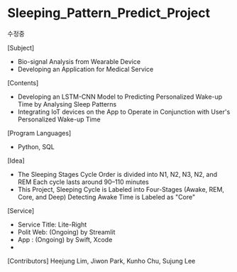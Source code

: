 # Sleeping_Pattern_Predict_Project

수정중 

[Subject]
- Bio-signal Analysis from Wearable Device
- Developing an Application for Medical Service

[Contents]
- Developing an LSTM-CNN Model to Predicting Personalized Wake-up Time by Analysing Sleep Patterns
- Integrating IoT devices on the App to Operate in Conjunction with User's Personalized Wake-up Time

[Program Languages]
- Python, SQL

[Idea] 
- The Sleeping Stages Cycle Order is divided into N1, N2, N3, N2, and REM Each cycle lasts around 90–110 minutes
- This Project, Sleeping Cycle is Labeled into Four-Stages (Awake, REM, Core, and Deep) Detecting Awake Time is Labeled as "Core"

[Service]
- Service Title: Lite-Right
- Polit Web: (Ongoing) by Streamlit
- App : (Ongoing) by Swift, Xcode
- 
[Contributors] Heejung Lim, Jiwon Park, Kunho Chu, Sujung Lee




